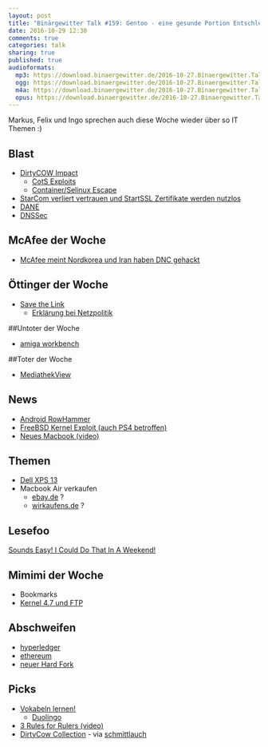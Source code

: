 ```yaml
---
layout: post
title: "Binärgewitter Talk #159: Gentoo - eine gesunde Portion Entschleunigung"
date: 2016-10-29 12:30
comments: true
categories: talk
sharing: true
published: true
audioformats:
  mp3: https://download.binaergewitter.de/2016-10-27.Binaergewitter.Talk.159.mp3
  ogg: https://download.binaergewitter.de/2016-10-27.Binaergewitter.Talk.159.ogg
  m4a: https://download.binaergewitter.de/2016-10-27.Binaergewitter.Talk.159.m4a
  opus: https://download.binaergewitter.de/2016-10-27.Binaergewitter.Talk.159.opus
---
```

Markus, Felix und Ingo sprechen auch diese Woche wieder über so IT Themen :)


## Blast
- [DirtyCOW Impact](https://dirtycow.ninja/)
  * [CotS Exploits](https://github.com/dirtycow/dirtycow.github.io/wiki/PoCs)
  * [Container/Selinux Escape](https://github.com/scumjr/dirtycow-vdso)
- [StarCom verliert vertrauen und StartSSL Zertifikate werden nutzlos](http://www.pro-linux.de/news/1/24109/mozilla-entzieht-wosign-und-startcom-zertifikaten-das-vertrauen.html)
- [DANE](https://de.wikipedia.org/wiki/DNS-based_Authentication_of_Named_Entities)
- [DNSSec](https://de.wikipedia.org/wiki/Domain_Name_System_Security_Extensions)

## McAfee der Woche
- [McAfee meint Nordkorea und Iran haben DNC gehackt](https://it.slashdot.org/story/16/10/22/187208/john-mcafee-thinks-north-korea-hacked-dyn-and-iran-hacked-the-dnc)

## Öttinger der Woche
- [Save the Link](https://savethelink.org/)
  * [Erklärung bei Netzpolitik](https://netzpolitik.org//2016/save-the-link-eu-parlamentarier-gegen-oettingers-leistungsschutzrecht/)

##Untoter der Woche
- [amiga workbench](http://t3n.de/news/amiga-workbench-update-kickstart-759631/)

##Toter der Woche
- [MediathekView](http://www.heise.de/newsticker/meldung/Entwickler-von-MediathekView-hoert-auf-3357491.html)

## News
- [Android RowHammer](http://arstechnica.com/security/2016/10/using-rowhammer-bitflips-to-root-android-phones-is-now-a-thing/)
- [FreeBSD Kernel Exploit (auch PS4 betroffen)](http://wololo.net/2016/10/26/details-surface-ps4-4-01-jailbreak-potentially-enough-public-release-soon/)
- [Neues Macbook (video)](http://www.theonion.com/video/apple-introduces-revolutionary-new-laptop-with-no--14299)


## Themen
- [Dell XPS 13](http://www.dell.com/de/p/xps-13-9360-laptop/pd?oc=bnx93609&model_id=xps-13-9360-laptop&l=de&s=bsd)
- Macbook Air verkaufen
  * [ebay.de](http://www.ebay.de/) ?
  * [wirkaufens.de](http://wirkaufens.de/) ?


## Lesefoo
[Sounds Easy! I Could Do That In A Weekend!](http://danluu.com/sounds-easy)

## Mimimi der Woche
- Bookmarks
- [Kernel 4.7 und FTP](https://bugzilla.redhat.com/show_bug.cgi?id=1369489)

## Abschweifen
- [hyperledger](https://www.hyperledger.org/)
- [ethereum](https://www.ethereum.org/)
- [neuer Hard Fork](https://www.heise.de/newsticker/meldung/Kryptogeld-Projekt-Ethereum-Der-naechste-Hard-Fork-kommt-3350804.html)

## Picks
- [Vokabeln lernen!](http://vocabhunter.github.io/)
  * [Duolingo](http://duolingo.com)
- [3 Rules for Rulers (video)](https://www.youtube.com/watch?v=rStL7niR7gs)
- [DirtyCow Collection](http://www.zazzle.com/collections/dirty_cow_collection-119587962650451153) - via [schmittlauch](https://twitter.com/schmittlauch)


